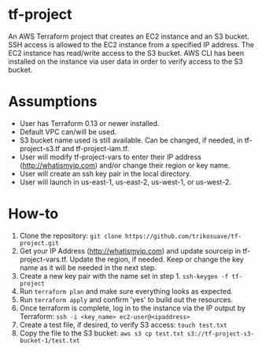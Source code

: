 # tf-project

An AWS Terraform project that creates an EC2 instance and an S3 bucket. SSH access is allowed to the EC2 instance from a specified IP address. 
The EC2 instance has read/write access to the S3 bucket. AWS CLI has been installed on the instance via user data in order to verify access to the S3 bucket.

# Assumptions

* User has Terraform 0.13 or newer installed.
* Default VPC can/will be used.
* S3 bucket name used is still available. Can be changed, if needed, in tf-project-s3.tf and tf-project-iam.tf.
* User will modify tf-project-vars to enter their IP address (http://whatismyip.com) and/or change their region or key name.
* User will create an ssh key pair in the local directory.
* User will launch in us-east-1, us-east-2, us-west-1, or us-west-2.

# How-to

1) Clone the repository: `git clone https://github.com/trikosuave/tf-project.git`
2) Get your IP Address (http://whatismyip.com) and update sourceip in tf-project-vars.tf. Update the region, if needed. Keep or change the key name as it will be needed in the next step. 
3) Create a new key pair with the name set in step 1. `ssh-keygen -f tf-project`
4) Run `terraform plan` and make sure everything looks as expected.
5) Run `terraform apply` and confirm 'yes' to build out the resources.
6) Once terraform is complete, log in to the instance via the IP output by Terraform: `ssh -i <key_name> ec2-user@<ipaddress>`
7) Create a test file, if desired, to verify S3 access: `touch test.txt`
8) Copy the file to the S3 bucket: `aws s3 cp test.txt s3://tf-project-s3-bucket-1/test.txt`